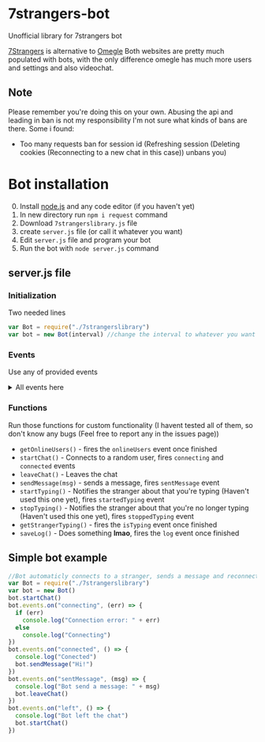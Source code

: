 # 7strangers-bot
Unofficial library for 7strangers bot

[7Strangers](https://7strangers.com) is alternative to [Omegle](https://www.omegle.com/)
Both websites are pretty much populated with bots, with the only difference omegle has much more users and settings and also videochat.

## Note
Please remember you're doing this on your own. Abusing the api and leading in ban is not my responsibility
I'm not sure what kinds of bans are there. 
Some i found:
- Too many requests ban for session id (Refreshing session (Deleting cookies (Reconnecting to a new chat in this case)) unbans you)

# Bot installation
0. Install [node.js](https://nodejs.org/en/download/) and any code editor (if you haven't yet)
1. In new directory run `npm i request` command
2. Download `7strangerslibrary.js` file
3. create `server.js` file (or call it whatever you want)
4. Edit `server.js` file and program your bot
5. Run the bot with `node server.js` command

## server.js file
### Initialization
Two needed lines
```js
var Bot = require("./7strangerslibrary")
var bot = new Bot(interval) //change the interval to whatever you want (Check messages interval) Default: 2000 (milliseconds) 
```
### Events 
Use any of provided events
<details>
  <summary>All events here</summary>
  
 ```javascript 
bot.events.on("onlineUsers", (amount) => {
  console.log("Online users: " + amount)
})

bot.events.on("connecting", (err) => {
  if (err)
    console.log("Connection error: " + err)
  else
    console.log("Connecting")
})

bot.events.on("connected", () => {
  console.log("Conected")
})

bot.events.on("left", () => {
  console.log("Bot left the chat")
})

bot.events.on("sentMessage", (msg) => {
  console.log("Bot send a message: " + msg)
})

bot.events.on("strangerLeft", () => {
  console.log("The stranger left")
})

bot.events.on("gotMessage", (msg) => {
  console.log("The stranger sent a message: " + msg)
})

bot.events.on("startedTyping", () => {
  console.log("Bot started typing")
})

bot.events.on("stoppedTyping", () => {
  console.log("Bot stopped typing")
})

bot.events.on("isTyping", (typing) => {
  console.log("Is stranger typing:" + typing)
})

bot.events.on("log", (log) => {
  console.log("Log saved: " + log)
})
```
</details>

### Functions
Run those functions for custom functionality
(I havent tested all of them, so don't know any bugs (Feel free to report any in the issues page))
- `getOnlineUsers()` - fires the `onlineUsers` event once finished
- `startChat()` - Connects to a random user, fires `connecting` and `connected` events
- `leaveChat()` - Leaves the chat
- `sendMessage(msg)` - sends a message, fires `sentMessage` event
- `startTyping()` - Notifies the stranger about that you're typing (Haven't used this one yet), fires `startedTyping` event
- `stopTyping()` - Notifies the stranger about that you're no longer typing (Haven't used this one yet), fires `stoppedTyping` event
- `getStrangerTyping()` - fires the `isTyping` event once finished
- `saveLog()` - Does something **lmao**, fires the `log` event once finished

## Simple bot example
```js
//Bot automaticly connects to a stranger, sends a message and reconnects to a new one
var Bot = require("./7strangerslibrary")
var bot = new Bot()
bot.startChat()
bot.events.on("connecting", (err) => {
  if (err)
    console.log("Connection error: " + err)
  else
    console.log("Connecting")
})
bot.events.on("connected", () => {
  console.log("Conected")
  bot.sendMessage("Hi!")
})
bot.events.on("sentMessage", (msg) => {
  console.log("Bot send a message: " + msg)
  bot.leaveChat()
})
bot.events.on("left", () => {
  console.log("Bot left the chat")
  bot.startChat()
})
```
